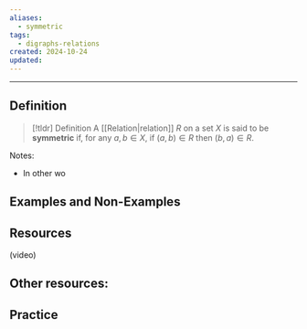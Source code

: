 ```yaml
---
aliases:
  - symmetric
tags:
  - digraphs-relations
created: 2024-10-24
updated:
---
```

---
## Definition 

> [!tldr] Definition
> A [[Relation|relation]] $R$ on a set $X$ is said to be **symmetric** if, for any $a,b \in X$, if $(a,b) \in R$ then $(b,a) \in R$. 

Notes: 
- In other wo

## Examples and Non-Examples

## Resources 

(video)

Other resources: 
- 

## Practice 
